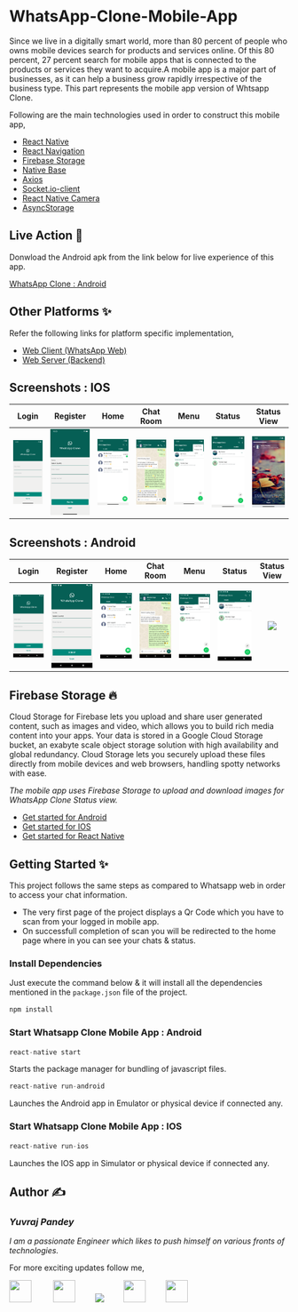 # WhatsApp-Clone-Mobile-App 
Since we live in a digitally smart world, more than 80 percent of people who owns mobile devices search for products and services online. Of this 80 percent, 27 percent search for mobile apps that is connected to the products or services they want to acquire.A mobile app is a major part of businesses, as it can help a business grow rapidly irrespective of the business type. This part represents the mobile app version of Whtsapp Clone.

Following are the main technologies used in order to construct this mobile app,
* <a href="https://reactnative.dev/">React Native</a> 
* <a href="https://reactnavigation.org/">React Navigation</a>
* <a href="https://rnfirebase.io/storage/usage">Firebase Storage</a> 
* <a href="https://nativebase.io/">Native Base</a>
* <a href="https://github.com/axios/axios">Axios</a>
* <a href="https://socket.io/">Socket.io-client</a><br>
* <a href="https://github.com/react-native-community/react-native-camera">React Native Camera</a><br>
* <a href="https://github.com/react-native-community/async-storage">AsyncStorage</a><br>

## Live Action 📱
Donwload the Android apk from the link below for live experience of this app.

<a href="https://github.com/yuvraj24/WhatsApp-Clone/blob/master/assets/WHClone_android_v1.apk">WhatsApp Clone : Android</a>


## Other Platforms ✨
Refer the following links for platform specific implementation,
* <a href="https://github.com/yuvraj24/WhatsApp-Clone/blob/master/web-client/README.md">Web Client (WhatsApp Web)</a>
* <a href="https://github.com/yuvraj24/WhatsApp-Clone/blob/master/web-server/README.md">Web Server (Backend)</a>

## Screenshots : IOS

| **Login** | **Register** | **Home** | **Chat Room** |  **Menu**  |  **Status**   |  **Status View** |
| :-----------: | :---------: | :----------: | :----------: | :------------: | :---------: | :----------: |
| ![](../assets/wh_ios4.png) | ![](../assets/wh_ios5.png) | ![](../assets/wh_ios1.png) | ![](../assets/wh_ios8.png) | ![](../assets/wh_ios3.png) | ![](../assets/wh_ios2.png)  | ![](../assets/wh_ios6.png) |

## Screenshots : Android

| **Login** | **Register** | **Home** | **Chat Room** |  **Menu**  |  **Status**   |  **Status View** |
| :-----------: | :---------: | :----------: | :----------: | :------------: | :---------: | :----------: |
| ![](../assets/wh_android1.png) | ![](../assets/wh_android2.png) | ![](../assets/wh_android3.png) | ![](../assets/wh_android8.png) | ![](../assets/wh_android5.png) | ![](../assets/wh_android4.png)  | ![](../assets/wh_android6.png) |

## Firebase Storage 🔥
Cloud Storage for Firebase lets you upload and share user generated content, such as images and video, which allows you to build rich media content into your apps. Your data is stored in a Google Cloud Storage bucket, an exabyte scale object storage solution with high availability and global redundancy. Cloud Storage lets you securely upload these files directly from mobile devices and web browsers, handling spotty networks with ease.

*The mobile app uses Firebase Storage to upload and download images for WhatsApp Clone Status view.*

* <a href="https://firebase.google.com/docs/storage/android/start">Get started for Android</a> 
* <a href="https://firebase.google.com/docs/storage/ios/start">Get started for IOS</a> 
* <a href="https://rnfirebase.io/storage/usage">Get started for React Native</a> 

## Getting Started ✨

This project follows the same steps as compared to Whatsapp web in order to access your chat information. 
* The very first page of the project displays a Qr Code which you have to scan from your logged in mobile app.
* On successfull completion of scan you will be redirected to the home page where in you can see your chats & status.

### Install Dependencies
Just execute the command below & it will install all the dependencies mentioned in the ```package.json``` file of the project.
```js
npm install
```

### Start Whatsapp Clone Mobile App : Android

```js
react-native start
```
Starts the package manager for bundling of javascript files.

```js
react-native run-android
```
Launches the Android app in Emulator or physical device if connected any.

### Start Whatsapp Clone Mobile App : IOS

```js
react-native run-ios
```
Launches the IOS app in Simulator or physical device if connected any.
 

## Author  ✍️
### *Yuvraj Pandey*
*I am a passionate Engineer which likes to push himself on various fronts of technologies.*  

For more exciting updates follow me,

<a href="https://twitter.com/yuvrajpy24" target="_blank"><img src="https://github.com/yuvraj24/LiveSmashBar/blob/master/images/twitter.png" width="40" height="40"></a> &nbsp;&nbsp;&nbsp;&nbsp;&nbsp;&nbsp;&nbsp;&nbsp;&nbsp;<a href="https://www.linkedin.com/in/yuvraj24" target="_blank"><img src="https://github.com/yuvraj24/LiveSmashBar/blob/master/images/linkedin.png" width="40" height="40"></a>&nbsp;&nbsp;&nbsp;&nbsp;&nbsp;&nbsp;&nbsp;&nbsp;&nbsp;<a href="https://github.com/yuvraj24" target="_blank"><img src="https://github.com/yuvraj24/LiveSmashBar/blob/master/images/github.png" height="40"></a>&nbsp;&nbsp;&nbsp;&nbsp;&nbsp;&nbsp;&nbsp;&nbsp;&nbsp;<a href="https://medium.com/@yuvrajpandey24" target="_blank"><img src="https://github.com/yuvraj24/LiveSmashBar/blob/master/images/medium.png" width="40" height="40"></a>&nbsp;&nbsp;&nbsp;&nbsp;&nbsp;&nbsp;&nbsp;&nbsp;&nbsp;<a href="https://play.google.com/store/apps/developer?id=Yuvraj+Pandey"><img src="https://github.com/yuvraj24/LiveSmashBar/blob/master/images/playstore.png" width="40" height="40"></a>
